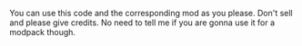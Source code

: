 You can use this code and the corresponding mod as you please. Don't sell and please give credits. No need to tell me if you are gonna use it for a modpack though.
